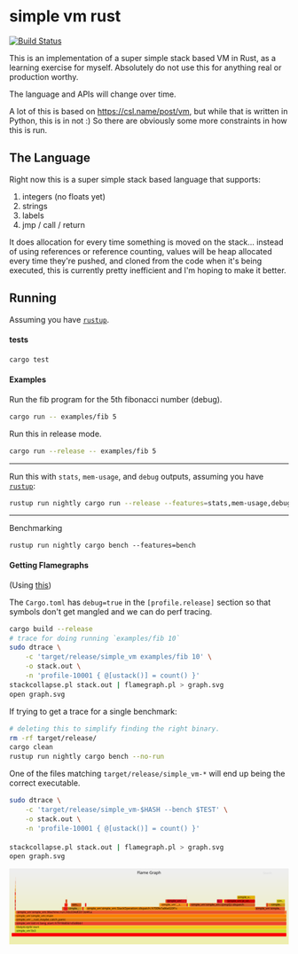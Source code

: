 # simple vm rust

[![Build Status](https://travis-ci.org/stanistan/simple-vm-rust.svg?branch=master)](https://travis-ci.org/stanistan/simple-vm-rust)

This is an implementation of a super simple stack based VM in Rust, as a learning
exercise for myself. Absolutely do not use this for anything real or production worthy.

The language and APIs will change over time.

A lot of this is based on https://csl.name/post/vm, but while that is written in Python,
this is in not :) So there are obviously some more constraints in how this is run.

## The Language

Right now this is a super simple stack based language that supports:

1. integers (no floats yet)
2. strings
3. labels
4. jmp / call / return

It does allocation for every time something is moved on the stack... instead of using
references or reference counting, values will be heap allocated every time they're pushed,
and cloned from the code when it's being executed, this is currently pretty inefficient and
I'm hoping to make it better.

## Running

Assuming you have [`rustup`](https://www.rustup.rs).

#### tests

```sh
cargo test
```

#### Examples

Run the fib program for the 5th fibonacci number (debug).

```sh
cargo run -- examples/fib 5
```

Run this in release mode.

```sh
cargo run --release -- examples/fib 5
```

---

Run this with `stats`, `mem-usage`, and `debug` outputs, assuming you have [`rustup`](https://www.rustup.rs):

```sh
rustup run nightly cargo run --release --features=stats,mem-usage,debug -- examples/fib 5
```

---

Benchmarking

```
rustup run nightly cargo bench --features=bench
```

#### Getting Flamegraphs

(Using [this](https://github.com/brendangregg/FlameGraph))

The `Cargo.toml` has `debug=true` in the `[profile.release]` section so that symbols
don't get mangled and we can do perf tracing.

```sh
cargo build --release
# trace for doing running `examples/fib 10`
sudo dtrace \
    -c 'target/release/simple_vm examples/fib 10' \
    -o stack.out \
    -n 'profile-10001 { @[ustack()] = count() }'
stackcollapse.pl stack.out | flamegraph.pl > graph.svg
open graph.svg
```

If trying to get a trace for a single benchmark:

```sh
# deleting this to simplify finding the right binary.
rm -rf target/release/
cargo clean
rustup run nightly cargo bench --no-run
```

One of the files matching `target/release/simple_vm-*` will end up being the correct executable.

```sh
sudo dtrace \
    -c 'target/release/simple_vm-$HASH --bench $TEST' \
    -o stack.out \
    -n 'profile-10001 { @[ustack()] = count() }'

stackcollapse.pl stack.out | flamegraph.pl > graph.svg
open graph.svg
```

![bench.svg](./bench.svg)
